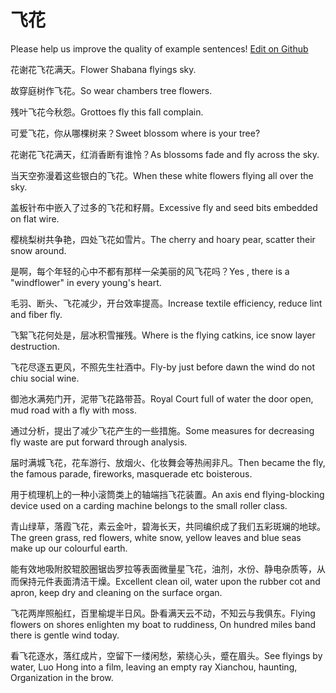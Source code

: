 # 飞花

Please help us improve the quality of example sentences! [Edit on Github](https://github.com/jiyushe/jiyu-example-sentence-source/blob/main/chinese/feihua.md)

<p><span class="chinese">花谢花飞花满天。</span><span class="english">Flower Shabana flyings sky.</span></p>

<p><span class="chinese">故穿庭树作飞花。</span><span class="english">So wear chambers tree flowers.</span></p>

<p><span class="chinese">残叶飞花今秋怨。</span><span class="english">Grottoes fly this fall complain.</span></p>

<p><span class="chinese">可爱飞花，你从哪棵树来？</span><span class="english">Sweet blossom where is your tree?</span></p>

<p><span class="chinese">花谢花飞花满天，红消香断有谁怜？</span><span class="english">As blossoms fade and fly across the sky.</span></p>

<p><span class="chinese">当天空弥漫着这些银白的飞花。</span><span class="english">When these white flowers flying all over the sky.</span></p>

<p><span class="chinese">盖板针布中嵌入了过多的飞花和籽屑。</span><span class="english">Excessive fly and seed bits embedded on flat wire.</span></p>

<p><span class="chinese">樱桃梨树共争艳，四处飞花如雪片。</span><span class="english">The cherry and hoary pear, scatter their snow around.</span></p>

<p><span class="chinese">是啊，每个年轻的心中不都有那样一朵美丽的风飞花吗？</span><span class="english">Yes , there is a "windflower" in every young's heart.</span></p>

<p><span class="chinese">毛羽、断头、飞花减少，开台效率提高。</span><span class="english">Increase textile efficiency, reduce lint and fiber fly.</span></p>

<p><span class="chinese">飞絮飞花何处是，层冰积雪摧残。</span><span class="english">Where is the flying catkins, ice snow layer destruction.</span></p>

<p><span class="chinese">飞花尽逐五更风，不照先生社酒中。</span><span class="english">Fly-by just before dawn the wind do not chiu social wine.</span></p>

<p><span class="chinese">御池水满苑门开，泥带飞花路带苔。</span><span class="english">Royal Court full of water the door open, mud road with a fly with moss.</span></p>

<p><span class="chinese">通过分析，提出了减少飞花产生的一些措施。</span><span class="english">Some measures for decreasing fly waste are put forward through analysis.</span></p>

<p><span class="chinese">届时满城飞花，花车游行、放烟火、化妆舞会等热闹非凡。</span><span class="english">Then became the fly, the famous parade, fireworks, masquerade etc boisterous.</span></p>

<p><span class="chinese">用于梳理机上的一种小滚筒类上的轴端挡飞花装置。</span><span class="english">An axis end flying-blocking device used on a carding machine belongs to the small roller class.</span></p>

<p><span class="chinese">青山绿草，落霞飞花，素云金叶，碧海长天，共同编织成了我们五彩斑斓的地球。</span><span class="english">The green grass, red flowers, white snow, yellow leaves and blue seas make up our colourful earth.</span></p>

<p><span class="chinese">能有效地吸附胶辊胶圈锯齿罗拉等表面微量星飞花，油剂，水份、静电杂质等，从而保持元件表面清洁干燥。</span><span class="english">Excellent clean oil, water upon the rubber cot and apron, keep dry and cleaning on the surface organ.</span></p>

<p><span class="chinese">飞花两岸照船红，百里榆堤半日风。卧看满天云不动，不知云与我俱东。</span><span class="english">Flying flowers on shores enlighten my boat to ruddiness, On hundred miles band there is gentle wind today.</span></p>

<p><span class="chinese">看飞花逐水，落红成片，空留下一缕闲愁，萦绕心头，蹙在眉头。</span><span class="english">See flyings by water, Luo Hong into a film, leaving an empty ray Xianchou, haunting, Organization in the brow.</span></p>

